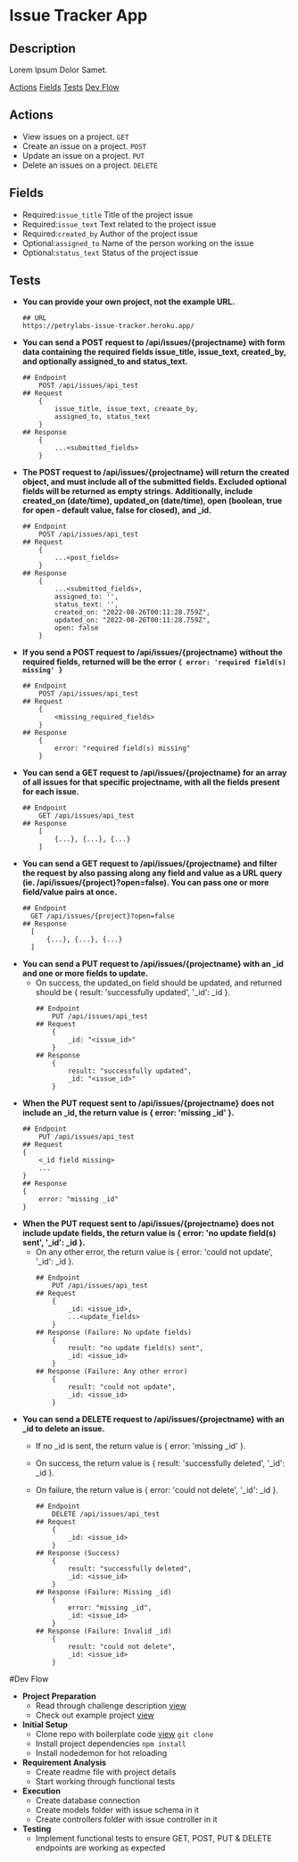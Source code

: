 # Issue Tracker App

## Description

Lorem Ipsum Dolor Samet.

[Actions](#actions)
[Fields](#fields)
[Tests](#tests)
[Dev Flow](#dev-flow)

## Actions
- View issues on a project. ``GET``
- Create an issue on a project. ``POST``
- Update an issue on a project. ``PUT``
- Delete an issues on a project. ``DELETE``
## Fields
- Required:``issue_title`` Title of the project issue 
- Required:``issue_text`` Text related to the project issue 
- Required:``created_by`` Author of the project issue 
- Optional:``assigned_to`` Name of the person working on the issue 
- Optional:``status_text`` Status of the project issue 
## Tests
- **You can provide your own project, not the example URL.**
    ```
    ## URL
    https://petrylabs-issue-tracker.heroku.app/
    ```
- **You can send a POST request to /api/issues/{projectname} with form data containing the required fields issue_title, issue_text, created_by, and optionally assigned_to and status_text.**
    ```
    ## Endpoint
        POST /api/issues/api_test
    ## Request
        {
            issue_title, issue_text, creaate_by,
            assigned_to, status_text
        }
    ## Response
        {
            ...<submitted_fields>
        }
    ```
- **The POST request to /api/issues/{projectname} will return the created object, and must include all of the submitted fields. Excluded optional fields will be returned as empty strings. Additionally, include created_on (date/time), updated_on (date/time), open (boolean, true for open - default value, false for closed), and _id.**
    ```
    ## Endpoint
        POST /api/issues/api_test
    ## Request
        {
            ...<post_fields>
        }
    ## Response
        {
            ...<submitted_fields>,
            assigned_to: '',
            status_text: '',
            created_on: "2022-08-26T00:11:28.759Z",
            updated_on: "2022-08-26T00:11:28.759Z",
            open: false
        }
    ```
- **If you send a POST request to /api/issues/{projectname} without the required fields, returned will be the error ``{ error: 'required field(s) missing' }``**
    ```
    ## Endpoint
        POST /api/issues/api_test
    ## Request
        {
            <missing_required_fields>
        }
    ## Response
        {
            error: "required field(s) missing"
        }
    ```
- **You can send a GET request to /api/issues/{projectname} for an array of all issues for that specific projectname, with all the fields present for each issue.**
    ```
    ## Endpoint
        GET /api/issues/api_test
    ## Response
        [
            {...}, {...}, {...}
        ]
    ```
- **You can send a GET request to /api/issues/{projectname} and filter the request by also passing along any field and value as a URL query (ie. /api/issues/{project}?open=false). You can pass one or more field/value pairs at once.**
  ```
  ## Endpoint
    GET /api/issues/{project}?open=false
  ## Response
    [
        {...}, {...}, {...}
    ]
  ```
- **You can send a PUT request to /api/issues/{projectname} with an _id and one or more fields to update.**
  - On success, the updated_on field should be updated, and returned should be {  result: 'successfully updated', '_id': _id }.
    ```
    ## Endpoint
        PUT /api/issues/api_test
    ## Request
        {
            _id: "<issue_id>"
        }
    ## Response
        {
            result: "successfully updated",
            _id: "<issue_id>"
        }
    ```
- **When the PUT request sent to /api/issues/{projectname} does not include an _id, the return value is { error: 'missing _id' }.**
    ```
    ## Endpoint
        PUT /api/issues/api_test
    ## Request
    {
        <_id field missing>
        ...
    }
    ## Response
    {
        error: "missing _id"
    }
    ```  
- **When the PUT request sent to /api/issues/{projectname} does not include update fields, the return value is { error: 'no update field(s) sent', '_id': _id }.**
  - On any other error, the return value is { error: 'could not update', '_id': _id }.
    ```
    ## Endpoint
        PUT /api/issues/api_test
    ## Request
        {
            _id: <issue_id>,
            ...<update_fields>
        }
    ## Response (Failure: No update fields)
        {
            result: "no update field(s) sent",
            _id: <issue_id>
        }
    ## Response (Failure: Any other error)
        {
            result: "could not update",
            _id: <issue_id>
        }
    ```
- **You can send a DELETE request to /api/issues/{projectname} with an _id to delete an issue.**
  - If no _id is sent, the return value is { error: 'missing _id' }. 
  - On success, the return value is { result: 'successfully deleted', '_id': _id }.
  - On failure, the return value is { error: 'could not delete', '_id': _id }.
    
    ```
    ## Endpoint
        DELETE /api/issues/api_test
    ## Request
        {
            _id: <issue_id>
        }
    ## Response (Success)
        {
            result: "successfully deleted",
            _id: <issue_id>
        }
    ## Response (Failure: Missing _id)
        {
            error: "missing _id",
            _id: <issue_id>
        }
    ## Response (Failure: Invalid _id)
        {
            result: "could not delete",
            _id: <issue_id>
        }
    ```

#Dev Flow
- **Project Preparation**
  - Read through challenge description [view](https://www.freecodecamp.org/learn/quality-assurance/quality-assurance-projects/issue-tracker)
  - Check out example project [view](https://issue-tracker.freecodecamp.rocks/)
- **Initial Setup**
  - Clone repo with boilerplate code [view](https://github.com/freeCodeCamp/boilerplate-project-issuetracker/) ``git clone``
  - Install project dependencies ``npm install``
  - Install nodedemon for hot reloading
- **Requirement Analysis**
  - Create readme file with project details
  - Start working through functional tests
- **Execution**
  - Create database connection
  - Create models folder with issue schema in it
  - Create controllers folder with issue controller in it
- **Testing**
  - Implement functional tests to ensure GET, POST, PUT & DELETE endpoints are working as expected